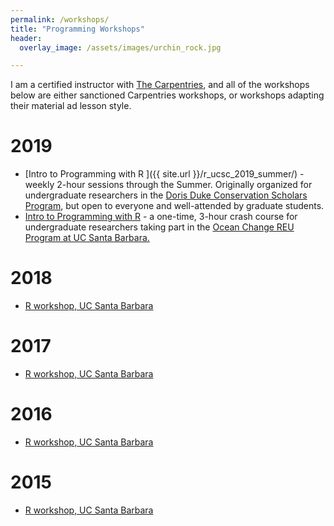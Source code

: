 ```yaml
---
permalink: /workshops/
title: "Programming Workshops"
header:
  overlay_image: /assets/images/urchin_rock.jpg

---
```


I am a certified instructor with [The Carpentries](https://carpentries.org/), and all of the workshops below are either sanctioned Carpentries workshops, or workshops adapting their material ad lesson style.

# 2019

* [Intro to Programming with R ]({{ site.url }}/r_ucsc_2019_summer/) - weekly 2-hour sessions through the Summer. Originally organized for undergraduate researchers in the [Doris Duke Conservation Scholars Program](https://conservationscholars.ucsc.edu/), but open to everyone and well-attended by graduate students.
* [Intro to Programming with R]({{site.url}}/r_ucsb_2019/) - a one-time, 3-hour crash course for undergraduate researchers taking part in the [Ocean Change REU Program at UC Santa Barbara.](https://oceanchangereuucsb.com/)


# 2018

* [R workshop, UC Santa Barbara](https://seltmann.github.io/2018-04-05-ucsb/)

# 2017
* [R workshop, UC Santa Barbara](https://mqwilber.github.io/2017-04-21-ucsb/)


# 2016
* [R workshop, UC Santa Barbara](http://mqwilber.github.io/2016-04-14-ucsb/)

# 2015
* [R workshop, UC Santa Barbara](http://mqwilber.github.io/2015-04-17-ucsb/)
